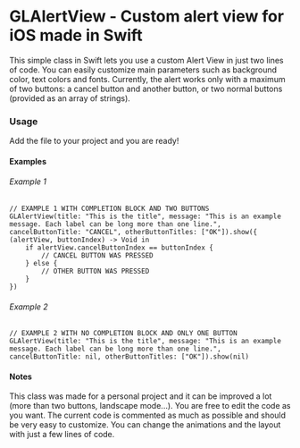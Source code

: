 # GLAlertView - Custom alert view for iOS made in Swift
This simple class in Swift lets you use a custom Alert View in just two lines of code. You can easily customize main parameters such as background color, text colors and fonts.
Currently, the alert works only with a maximum of two buttons: a cancel button and another button, or two normal buttons (provided as an array of strings).

### Usage
Add the file to your project and you are ready!

#### Examples

###### Example 1
```
// EXAMPLE 1 WITH COMPLETION BLOCK AND TWO BUTTONS
GLAlertView(title: "This is the title", message: "This is an example message. Each label can be long more than one line.", cancelButtonTitle: "CANCEL", otherButtonTitles: ["OK"]).show({ (alertView, buttonIndex) -> Void in
    if alertView.cancelButtonIndex == buttonIndex {
        // CANCEL BUTTON WAS PRESSED
    } else {
        // OTHER BUTTON WAS PRESSED
    }
})
```

###### Example 2
```
// EXAMPLE 2 WITH NO COMPLETION BLOCK AND ONLY ONE BUTTON
GLAlertView(title: "This is the title", message: "This is an example message. Each label can be long more than one line.", cancelButtonTitle: nil, otherButtonTitles: ["OK"]).show(nil)
```

#### Notes
This class was made for a personal project and it can be improved a lot (more than two buttons, landscape mode...).
You are free to edit the code as you want. The current code is commented as much as possible and should be very easy to customize. You can change the animations and the layout with just a few lines of code.